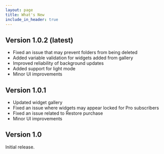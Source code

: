 ```yaml
---
layout: page
title: What's New
include_in_header: true
---
```


## **Version 1.0.2 (latest)**
* Fixed an issue that may prevent folders from being deleted
* Added variable validation for widgets added from gallery 
* Improved reliability of background updates
* Added support for light mode
* Minor UI improvements



## **Version 1.0.1**
* Updated widget gallery 
* Fixed an issue where widgets may appear locked for Pro subscribers 
* Fixed an issue related to Restore purchase 
* Minor UI improvements 



## **Version 1.0**
Initial release.
